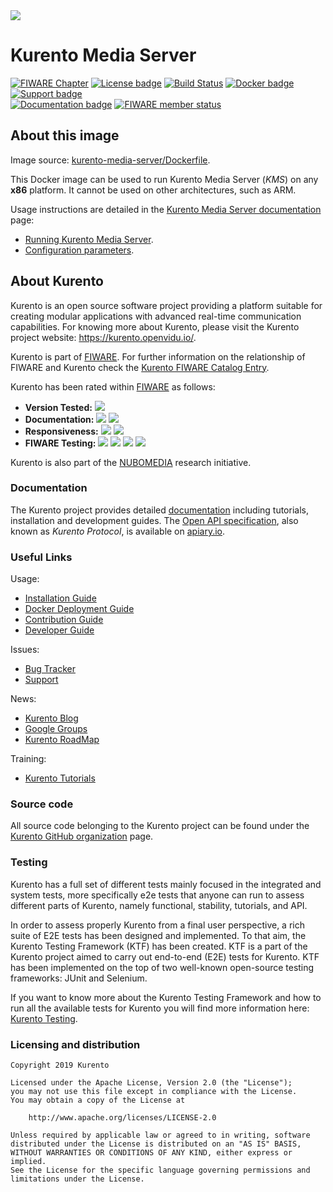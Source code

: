 <a href="https://kurento.openvidu.io/">
    <img src="https://secure.gravatar.com/avatar/21a2a12c56b2a91c8918d5779f1778bf?s=120">
</a>



# Kurento Media Server

[![FIWARE Chapter](https://nexus.lab.fiware.org/repository/raw/public/badges/chapters/media-streams.svg)](https://www.fiware.org/developers/catalogue/)
[![License badge](https://img.shields.io/badge/license-Apache2-orange.svg)](http://www.apache.org/licenses/LICENSE-2.0)
[![Build Status](https://ci.openvidu.io/jenkins/buildStatus/icon?job=Development/kurento_media_server_merged_xenial)]()
[![Docker badge](https://img.shields.io/docker/pulls/fiware/orion.svg)](https://hub.docker.com/r/kurento/kurento-media-server)
[![Support badge]( https://img.shields.io/badge/tag-Kurento-orange.svg?logo=stackoverflow)](http://stackoverflow.com/questions/tagged/kurento)
<br/>
[![Documentation badge](https://readthedocs.org/projects/fiware-orion/badge/?version=latest)](https://doc-kurento.readthedocs.io/)
[![FIWARE member status](https://nexus.lab.fiware.org/static/badges/statuses/kurento.svg)](https://www.fiware.org/developers/catalogue/)



## About this image

Image source: [kurento-media-server/Dockerfile](https://github.com/Kurento/kurento-docker/blob/master/kurento-media-server/Dockerfile).

This Docker image can be used to run Kurento Media Server (*KMS*) on any **x86** platform. It cannot be used on other architectures, such as ARM.

Usage instructions are detailed in the [Kurento Media Server documentation](https://doc-kurento.readthedocs.io/) page:

* [Running Kurento Media Server](https://doc-kurento.readthedocs.io/en/latest/user/installation.html#installation-docker).
* [Configuration parameters](https://doc-kurento.readthedocs.io/en/latest/user/configuration.html).



## About Kurento

Kurento is an open source software project providing a platform suitable for creating modular applications with advanced real-time communication capabilities. For knowing more about Kurento, please visit the Kurento project website: https://kurento.openvidu.io/.

Kurento is part of [FIWARE]. For further information on the relationship of FIWARE and Kurento check the [Kurento FIWARE Catalog Entry].

Kurento has been rated within [FIWARE] as follows:

-   **Version Tested:**
    ![ ](https://img.shields.io/badge/dynamic/json.svg?label=Version&url=https://fiware.github.io/catalogue/json/kurento.json&query=$.version&colorB=blue)
-   **Documentation:**
    ![ ](https://img.shields.io/badge/dynamic/json.svg?label=Completeness&url=https://fiware.github.io/catalogue/json/kurento.json&query=$.docCompleteness&colorB=blue)
    ![ ](https://img.shields.io/badge/dynamic/json.svg?label=Usability&url=https://fiware.github.io/catalogue/json/kurento.json&query=$.docSoundness&colorB=blue)
-   **Responsiveness:**
    ![ ](https://img.shields.io/badge/dynamic/json.svg?label=Time%20to%20Respond&url=https://fiware.github.io/catalogue/json/kurento.json&query=$.timeToCharge&colorB=blue)
    ![ ](https://img.shields.io/badge/dynamic/json.svg?label=Time%20to%20Fix&url=https://fiware.github.io/catalogue/json/kurento.json&query=$.timeToFix&colorB=blue)
-   **FIWARE Testing:**
    ![ ](https://img.shields.io/badge/dynamic/json.svg?label=Tests%20Passed&url=https://fiware.github.io/catalogue/json/kurento.json&query=$.failureRate&colorB=blue)
    ![ ](https://img.shields.io/badge/dynamic/json.svg?label=Scalability&url=https://fiware.github.io/catalogue/json/kurento.json&query=$.scalability&colorB=blue)
    ![ ](https://img.shields.io/badge/dynamic/json.svg?label=Performance&url=https://fiware.github.io/catalogue/json/kurento.json&query=$.performance&colorB=blue)
    ![ ](https://img.shields.io/badge/dynamic/json.svg?label=Stability&url=https://fiware.github.io/catalogue/json/kurento.json&query=$.stability&colorB=blue)


Kurento is also part of the [NUBOMEDIA] research initiative.

[FIWARE]: http://www.fiware.org
[Kurento FIWARE Catalog Entry]: http://catalogue.fiware.org/enablers/stream-oriented-kurento
[NUBOMEDIA]: http://www.nubomedia.eu



### Documentation

The Kurento project provides detailed [documentation] including tutorials, installation and development guides. The [Open API specification], also known as *Kurento Protocol*, is available on [apiary.io].

[documentation]: https://kurento.openvidu.io/documentation
[Open API specification]: https://doc-kurento.readthedocs.io/en/latest/features/kurento_api.html
[apiary.io]: http://docs.streamoriented.apiary.io/



### Useful Links

Usage:

* [Installation Guide](https://doc-kurento.readthedocs.io/en/latest/user/installation.html)
* [Docker Deployment Guide](https://hub.docker.com/r/kurento/kurento-media-server)
* [Contribution Guide](https://doc-kurento.readthedocs.io/en/latest/project/contributing.html)
* [Developer Guide](https://doc-kurento.readthedocs.io/en/latest/dev/dev_guide.html)

Issues:

* [Bug Tracker](https://github.com/Kurento/bugtracker/issues)
* [Support](https://doc-kurento.readthedocs.io/en/latest/user/support.html)

News:

* [Kurento Blog](https://kurento.openvidu.io/blog)
* [Google Groups](https://groups.google.com/forum/#!forum/kurento)
* [Kurento RoadMap](https://github.com/Kurento/kurento-media-server/blob/master/ROADMAP.md)

Training:

* [Kurento Tutorials](https://doc-kurento.readthedocs.io/en/latest/user/tutorials.html)



### Source code

All source code belonging to the Kurento project can be found under the [Kurento GitHub organization](https://github.com/Kurento) page.



### Testing

Kurento has a full set of different tests mainly focused in the integrated and system tests, more specifically e2e tests that anyone can run to assess different parts of Kurento, namely functional, stability, tutorials, and API.

In order to assess properly Kurento from a final user perspective, a rich suite of E2E tests has been designed and implemented. To that aim, the Kurento Testing Framework (KTF) has been created. KTF is a part of the Kurento project aimed to carry out end-to-end (E2E) tests for Kurento. KTF has been implemented on the top of two well-known open-source testing frameworks: JUnit and Selenium.

If you want to know more about the Kurento Testing Framework and how to run all the available tests for Kurento you will find more information here: [Kurento Testing](https://doc-kurento.readthedocs.io/en/latest/dev/testing.html).



### Licensing and distribution

```
Copyright 2019 Kurento

Licensed under the Apache License, Version 2.0 (the "License");
you may not use this file except in compliance with the License.
You may obtain a copy of the License at

    http://www.apache.org/licenses/LICENSE-2.0

Unless required by applicable law or agreed to in writing, software
distributed under the License is distributed on an "AS IS" BASIS,
WITHOUT WARRANTIES OR CONDITIONS OF ANY KIND, either express or implied.
See the License for the specific language governing permissions and
limitations under the License.
```
